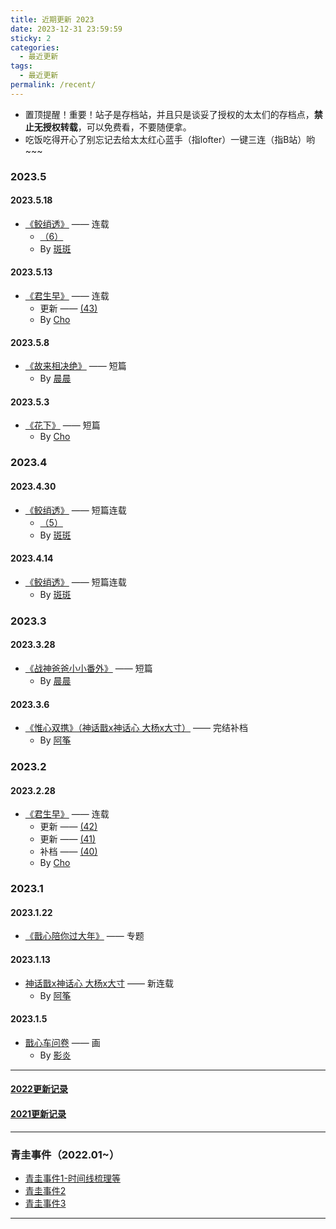 ```yaml
---
title: 近期更新 2023
date: 2023-12-31 23:59:59
sticky: 2
categories: 
  - 最近更新
tags: 
  - 最近更新
permalink: /recent/
---
```


- 置顶提醒！重要！站子是存档站，并且只是谈妥了授权的太太们的存档点，**禁止无授权转载**，可以免费看，不要随便拿。
- 吃饭吃得开心了别忘记去给太太红心蓝手（指lofter）一键三连（指B站）哟~~~

### 2023.5

#### 2023.5.18

- <a href="/pages/de880c/">《鲛绡透》</a> —— 连载
  - <a href="/pages/de880c/#_6">（6）</a>
  - By [斑斑](/categories/?category=斑斑)

#### 2023.5.13

- <a href="/pages/87292c/">《君生早》</a> —— 连载
  - 更新 —— <a href="/pages/87292c/#_43">(43)</a>
  - By [Cho](/categories/?category=Cho)

#### 2023.5.8

- <a href="/pages/579fc5/">《故来相决绝》</a> —— 短篇
  - By [晨晨](/categories/?category=晨晨)

#### 2023.5.3

- <a href="/pages/bba3e8/">《花下》</a> —— 短篇
  - By [Cho](/categories/?category=Cho)

### 2023.4

#### 2023.4.30

- <a href="/pages/de880c/">《鲛绡透》</a> —— 短篇连载
  - <a href="/pages/de880c/#_5">（5）</a>
  - By [斑斑](/categories/?category=斑斑)

#### 2023.4.14

- <a href="/pages/de880c/">《鲛绡透》</a> —— 短篇连载
  - By [斑斑](/categories/?category=斑斑)

### 2023.3

#### 2023.3.28

- <a href="/pages/1cd2d0/">《战神爸爸小小番外》</a> —— 短篇
  - By [晨晨](/categories/?category=晨晨)

#### 2023.3.6

- <a href="/pages/1a9a65/">《惟心双携》（神话戬x神话心 大杨x大寸）</a> —— 完结补档
  - By <a href="/categories/?category=阿筝">阿筝</a>

### 2023.2

#### 2023.2.28

- <a href="/pages/87292c/">《君生早》</a> —— 连载
  - 更新 —— <a href="/pages/87292c/#_42">(42)</a>
  - 更新 —— <a href="/pages/87292c/#_41">(41)</a>
  - 补档 —— <a href="/pages/87292c/#_40">(40)</a>
  - By [Cho](/categories/?category=Cho)

### 2023.1

#### 2023.1.22

- <a href="/2023/nian/">《戬心陪你过大年》</a> —— 专题

#### 2023.1.13

- <a href="/pages/1a9a65/">神话戬x神话心 大杨x大寸</a> —— 新连载
  - By <a href="/categories/?category=阿筝">阿筝</a>

#### 2023.1.5

- <a href="/pages/80cee2/">戬心车问卷</a> —— 画
  - By <a href="/categories/?category=影炎">影炎</a>

---

#### [2022更新记录](/recent/2022/)

#### [2021更新记录](/recent/2021/)

---

### 青圭事件（2022.01~）

- <a href="/pages/a8e173/">青圭事件1-时间线梳理等</a>
- <a href="/pages/23817b/">青圭事件2</a>
- <a href="/pages/23817b/#来自九月份的新增小彩蛋">青圭事件3</a>
<!-- more -->

---
